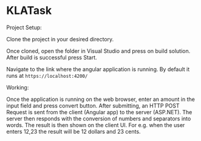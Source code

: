 # KLATask

Project Setup:

Clone the project in your desired directory.

Once cloned, open the folder in Visual Studio and press on build solution. After build is successful press Start.

Navigate to the link where the angular application is running. By default it runs at `https://localhost:4200/`


Working:

Once the application is running on the web browser, enter an amount in the input field and press convert button. 
After submitting, an HTTP POST Request is sent from the client (Angular app) to the server (ASP.NET). 
The server then responds with the conversion of numbers and separators into words.
The result is then shown on the client UI.
For e.g. when the user enters 12,23 the result will be 12 dollars and 23 cents.
